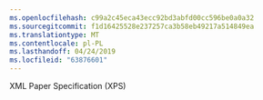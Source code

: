 ```yaml
---
ms.openlocfilehash: c99a2c45eca43ecc92bd3abfd00cc596be0a0a32
ms.sourcegitcommit: f1d16425528e237257ca3b58eb49217a514849ea
ms.translationtype: MT
ms.contentlocale: pl-PL
ms.lasthandoff: 04/24/2019
ms.locfileid: "63876601"
---
```

XML Paper Specification (XPS)